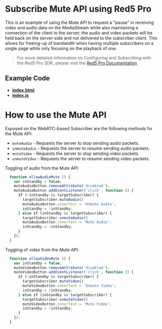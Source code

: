 # Subscribe Mute API using Red5 Pro

This is an example of using the Mute API to request a "pause" in receiving video and audio data on the MediaStream while also maintaining a connection of the client to the server; the audio and video packets will be held back on the server-side and not delivered to the subscriber client. This allows for freeing-up of bandwidth when having multiple subscribers on a single page while only focusing on the playback of one.

> For more detailed information on Configuring and Subscribing with the Red5 Pro SDK, please visit the [Red5 Pro Documentation](https://www.red5pro.com/docs/streaming/subscriber.html).

## Example Code
- **[index.html](index.html)**
- **[index.js](index.js)**

# How to use the Mute API

Exposed on the WebRTC-based Subscriber are the following methods for the Mute API:

* `muteAudio` - Requests the server to stop sending audio packets.
* `unmuteAudio` - Requests the server to resume sending audio packets.
* `muteVideo` - Requests the server to stop sending video packets.
* `unmuteVideo` - Requests the server to resume sending video packets.

Toggling of audio from the Mute API:

```javascript
  function allowAudioMute () {
    var inStandby = false;
    muteAudioButton.removeAttribute('disabled');
    muteAudioButton.addEventListener('click', function () {
      if (!inStandby && targetSubscriber) {
        targetSubscriber.muteAudio()
        muteAudioButton.innerText = 'Unmute Audio';
        inStandby = !inStandby;
      } else if (inStandby && targetSubscriber) {
        targetSubscriber.unmuteAudio()
        muteAudioButton.innerText = 'Mute Audio';
        inStandby = !inStandby;
      }
    });
  }
```

Toggling of video from the Mute API:

```javascript
  function allowVideoMute () {
    var inStandby = false;
    muteVideoButton.removeAttribute('disabled');
    muteVideoButton.addEventListener('click', function () {
      if (!inStandby && targetSubscriber) {
        targetSubscriber.muteVideo()
        muteVideoButton.innerText = 'Unmute Video';
        inStandby = !inStandby;
      } else if (inStandby && targetSubscriber) {
        targetSubscriber.unmuteVideo()
        muteVideoButton.innerText = 'Mute Video';
        inStandby = !inStandby;
      }
    });
  }
```
